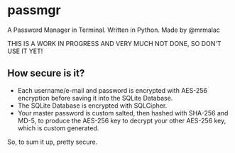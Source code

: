 # passmgr
A Password Manager in Terminal. Written in Python. Made by @mrmalac

THIS IS A WORK IN PROGRESS AND VERY MUCH NOT DONE, SO DON'T USE IT YET!

## How secure is it?
- Each username/e-mail and password is encrypted with AES-256 encryption before saving it into the SQLite Database.
- The SQLite Database is encrypted with SQLCipher.
- Your master password is custom salted, then hashed with SHA-256 and MD-5, to produce the AES-256 key to decrypt your other AES-256 key, which is custom generated.

So, to sum it up, pretty secure.
